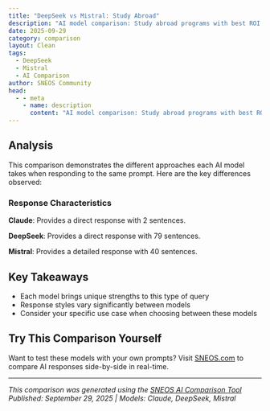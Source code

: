 ```yaml
---
title: "DeepSeek vs Mistral: Study Abroad"
description: "AI model comparison: Study abroad programs with best ROI for career advancement..."
date: 2025-09-29
category: comparison
layout: Clean
tags:
  - DeepSeek
  - Mistral
  - AI Comparison
author: SNEOS Community
head:
  - - meta
    - name: description
      content: "AI model comparison: Study abroad programs with best ROI for career advancement..."
---
```


<ChatComparison
  title="Claude vs DeepSeek vs Mistral: Study Abroad"
  prompt="Study abroad programs with best ROI for career advancement"
  :responses='{
    "DeepSeek": "Of course. This is an excellent question, as the \u0022best ROI\u0022 isn\u0027t just about the highest salary; it\u0027s about the career acceleration, network access, and long-term trajectory that a program provides.\n\nHere\u2019s a breakdown of study abroad programs with the best ROI for career advancement, categorized by type and strategy.\n\n### The Core Principle: ROI in Study Abroad\nFor career advancement, ROI means:\n*   **Increased Earning Potential:** A direct salary boost from a prestigious degree.\n*   **Network Quality:** Access to a powerful alumni network and industry connections.\n*   **Career Switching/Pivoting:** The ability to move into a high-growth, high-pay industry (e.g., into Tech, Finance, or Consulting).\n*   **Geographic Mobility:** Gaining the credentials and visa sponsorship opportunities to work in a lucrative market.\n*   **Accelerated Promotion:** Gaining skills and a credential that fast-tracks you to leadership roles.\n\n---\n\n### Category 1: The Elite MBA (The Gold Standard for ROI)\n\nThis is, without a doubt, the most proven path for a direct and massive ROI in career advancement, especially for switching careers or accelerating in business.\n\n**Top Programs (The \u0022M7\u0022 and European Equivalents):**\n*   **USA:** Harvard Business School, Stanford GSB, Wharton (UPenn), Booth (Chicago), Kellogg (Northwestern), Columbia, MIT Sloan.\n*   **Europe:** INSEAD (France/Singapore), London Business School (LBS), HEC Paris, IESE (Spain).\n\n**Why the High ROI?**\n*   **Career Switching:** A top MBA is the primary tool for switching into high-finance (Investment Banking, Private Equity) or top-tier consulting (McKinsey, BCG, Bain).\n*   **Significant Salary Bump:** Graduates often see pre-MBA salaries double or triple. Median salaries at these schools are typically **$150,000 - $175,000\u002B**, with signing bonuses of $30,000\u002B.\n*   **Powerful Network:** The alumni network is your career\u0027s most valuable asset. It provides a lifelong advantage for job opportunities, deals, and advice.\n*   **Brand Credibility:** The brand of the school on your resume opens doors for the rest of your life.\n\n**Considerations:**\n*   **Extremely High Cost:** Tuition and living expenses can easily exceed **$200,000** for a two-year US program.\n*   **Intense Competition:** Requires a stellar undergraduate GPA, high GMAT/GRE scores, and impressive professional work experience (typically 3-5 years).\n\n---\n\n### Category 2: Specialized Master\u0027s Degrees (The Strategic Pivot)\n\nFor those who want to stay technical or make a targeted pivot without the broad (and expensive) scope of an MBA.\n\n**1. Master\u0027s in Data Science, Computer Science \u0026 AI (MS/MTech)**\n*   **Top Programs:** Stanford, MIT, Carnegie Mellon (USA); ETH Zurich (Switzerland); Imperial College London, University of Cambridge (UK); National University of Singapore (NUS).\n*   **ROI Driver:** Entry into the highest-demand field globally. Graduates command top salaries in tech, finance, and every major industry.\n*   **Career Paths:** Machine Learning Engineer, Data Scientist, Quant Researcher, Software Engineer at FAANG.\n\n**2. Master\u0027s in Finance (MFin)**\n*   **Top Programs:** Princeton (USA), Oxford (Sa\u00EFd), Cambridge (Judge), LBS, LSE (UK); HEC Paris.\n*   **ROI Driver:** A direct pipeline into elite finance roles in investment banking, asset management, and fintech, especially in London and New York.\n*   **Career Paths:** Investment Banker, Portfolio Manager, Risk Analyst.\n\n**3. Master\u0027s in Public Policy (MPP) / International Relations**\n*   **Top Programs:** Harvard (Kennedy), Princeton (SPIA), Georgetown, Sciences Po (Paris), LSE (UK).\n*   **ROI Driver:** Not always the highest direct salary, but unparalleled access to influential careers in government, NGOs, international organizations (UN, World Bank), and high-level corporate strategy.\n*   **Career Paths:** Policy Advisor, Diplomat, Strategy Consultant, Non-profit Leader.\n\n---\n\n### Category 3: Short \u0026 Focused Executive Education\n\nFor mid-career professionals who cannot take 1-2 years off work.\n\n*   **Programs:** Advanced Management Programs (AMPs) at Harvard, Wharton, INSEAD, etc. These are typically 4-8 week intensive courses.\n*   **ROI Driver:** Immediate skill upgrades and networking with other senior executives. Often paid for by employers to groom high-potential talent for leadership roles.\n*   **Career Paths:** Accelerated promotion to C-Suite (CEO, CFO, COO).\n\n---\n\n### Category 4: Undergraduate Semester/Year Abroad (The Foundation Builder)\n\nWhile the ROI is less direct, it\u0027s crucial for long-term career capital.\n\n*   **ROI Driver:**\n    *   **Language \u0026 Cultural Skills:** Critical for global business roles.\n    *   **Maturity \u0026 Independence:** Highly valued by employers.\n    *   **Network Building:** Forming connections that can lead to international job opportunities later.\n*   **Maximizing ROI:** Choose a university in a global business hub (e.g., Singapore, London, Hong Kong) and **secure an internship** while you are there. This turns a cultural experience into a career-launching one.\n\n---\n\n### Key Factors to Maximize Your ROI (The Decision Framework)\n\nWhen evaluating any program, ask these questions:\n\n1.  **Placement Statistics:** What are the median salaries? Which companies recruit on campus? What percentage of students have a job offer at graduation? **This is the most important data point.**\n2.  **Alumni Network:** Where are they? How strong and accessible is the network? Use LinkedIn to search for alumni in your target companies/roles.\n3.  **Location:** Is the school in or near a major hub for your target industry? (e.g., Tech in Silicon Valley, Finance in London/NYC, Engineering in Germany).\n4.  **Career Services:** How strong and proactive is the career support? Do they have dedicated coaches for your industry?\n5.  **Visa \u0026 Immigration Policies:** Does the country offer post-study work visas? (e.g., The UK\u0027s Graduate Route Visa, Canada\u0027s PGWP, the US OPT). This is critical for converting your degree into a job in that country.\n\n### Final Verdict \u0026 Recommendations\n\n*   **For the Highest Absolute ROI (if you can get in):** An **Elite MBA (Harvard, Stanford, Wharton, INSEAD)** is the undisputed champion for career acceleration and salary increase in business.\n*   **For the Highest ROI in a Technical Field:** A **Master\u0027s in Computer Science or Data Science from a top-tier school (Stanford, MIT, Carnegie Mellon)** offers a near-guarantee of a high-paying job in a high-growth sector.\n*   **For the Best Strategic Pivot into Finance:** A **Master\u0027s in Finance from Princeton, LBS, or Oxford** is more focused and often more effective than an MBA for this specific goal.\n*   **For Mid-Career Professionals:** An **Executive MBA or Advanced Management Program** from a top school provides the best ROI by fast-tracking you to executive leadership without derailing your current career.\n\n**Actionable Next Step:** Your first stop for research should be the employment reports published on the websites of the schools you are interested in. This data is the single best indicator of the ROI you can expect.",
    "Mistral": "Choosing a study abroad program with the best return on investment (ROI) for career advancement involves considering several factors, including the reputation of the institution, the quality of the program, networking opportunities, and the relevance of the curriculum to your career goals. Here are some programs and destinations known for their strong ROI:\n\n### 1. **Business and Management Programs**\n- **Harvard Business School (USA)**: Known for its MBA program, which offers extensive networking opportunities and a strong alumni network.\n- **INSEAD (France/Singapore)**: Offers a one-year MBA program with a global focus, ideal for international business careers.\n- **London Business School (UK)**: Provides a strong foundation in business and management with a focus on global markets.\n\n### 2. **Engineering and Technology Programs**\n- **Massachusetts Institute of Technology (MIT) (USA)**: Renowned for its engineering and technology programs, with strong industry connections.\n- **ETH Zurich (Switzerland)**: Known for its excellence in engineering and technology, with a strong focus on research and innovation.\n- **University of Cambridge (UK)**: Offers top-tier engineering programs with a strong emphasis on research and practical applications.\n\n### 3. **Computer Science and IT Programs**\n- **Stanford University (USA)**: Known for its computer science program, with strong ties to Silicon Valley.\n- **Carnegie Mellon University (USA)**: Offers a robust computer science curriculum with a focus on innovation and entrepreneurship.\n- **University of Oxford (UK)**: Provides a comprehensive computer science program with a strong research component.\n\n### 4. **Medicine and Health Sciences Programs**\n- **Johns Hopkins University (USA)**: Renowned for its medical school and research opportunities.\n- **University of Melbourne (Australia)**: Offers a strong medical program with a focus on clinical practice and research.\n- **Karolinska Institutet (Sweden)**: Known for its medical research and strong ties to the Nobel Prize in Medicine.\n\n### 5. **Law Programs**\n- **Yale Law School (USA)**: One of the most prestigious law schools globally, known for its strong alumni network and academic rigor.\n- **University of Cambridge (UK)**: Offers a highly regarded law program with a strong focus on international law.\n- **University of Melbourne (Australia)**: Known for its comprehensive law program and strong industry connections.\n\n### 6. **Design and Arts Programs**\n- **Royal College of Art (UK)**: Renowned for its design and arts programs, with a strong focus on innovation and creativity.\n- **Parsons School of Design (USA)**: Offers a comprehensive design program with strong industry connections.\n- **\u00C9cole nationale sup\u00E9rieure des Beaux-Arts (France)**: Known for its excellence in fine arts and design.\n\n### 7. **Social Sciences and Humanities Programs**\n- **University of Oxford (UK)**: Offers strong programs in social sciences and humanities, with a focus on research and critical thinking.\n- **University of Chicago (USA)**: Known for its rigorous social sciences and humanities programs.\n- **University of Toronto (Canada)**: Offers comprehensive programs in social sciences and humanities with a strong research component.\n\n### Factors to Consider:\n1. **Reputation and Ranking**: Look for institutions with a strong global reputation and high rankings in your field of interest.\n2. **Networking Opportunities**: Programs that offer extensive networking opportunities, internships, and industry connections can significantly enhance your career prospects.\n3. **Curriculum Relevance**: Ensure the curriculum aligns with your career goals and provides practical, relevant skills.\n4. **Alumni Network**: A strong alumni network can provide valuable connections and mentorship opportunities.\n5. **Cost and Scholarships**: Consider the cost of the program and the availability of scholarships or financial aid to maximize your ROI.\n\nBy carefully evaluating these factors, you can choose a study abroad program that offers the best ROI for your career advancement."
  }'
  published-date="16:28"
/>

## Analysis

This comparison demonstrates the different approaches each AI model takes when responding to the same prompt. Here are the key differences observed:

### Response Characteristics

**Claude**: Provides a direct response with 2 sentences. 

**DeepSeek**: Provides a direct response with 79 sentences. 

**Mistral**: Provides a detailed response with 40 sentences. 

## Key Takeaways

- Each model brings unique strengths to this type of query
- Response styles vary significantly between models
- Consider your specific use case when choosing between these models

## Try This Comparison Yourself

Want to test these models with your own prompts? Visit [SNEOS.com](https://sneos.com) to compare AI responses side-by-side in real-time.

---

*This comparison was generated using the [SNEOS AI Comparison Tool](https://sneos.com)*
*Published: September 29, 2025 | Models: Claude, DeepSeek, Mistral*
